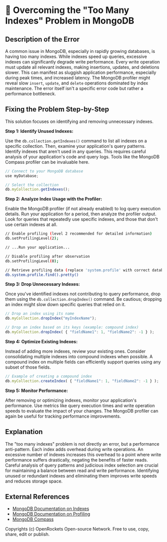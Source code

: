 # 🐞 Overcoming the "Too Many Indexes" Problem in MongoDB


## Description of the Error

A common issue in MongoDB, especially in rapidly growing databases, is having too many indexes. While indexes speed up queries, excessive indexes can significantly degrade write performance.  Every write operation must update all relevant indexes, making insertions, updates, and deletions slower.  This can manifest as sluggish application performance, especially during peak times, and increased latency.  The MongoDB profiler might reveal slow `insert`, `update`, and `delete` operations dominated by index maintenance.  The error itself isn't a specific error code but rather a performance bottleneck.

## Fixing the Problem Step-by-Step

This solution focuses on identifying and removing unnecessary indexes.

**Step 1: Identify Unused Indexes:**

Use the `db.collection.getIndexes()` command to list all indexes on a specific collection. Then, examine your application's query patterns.  Identify indexes that aren't used in any queries. This requires careful analysis of your application's code and query logs.  Tools like the MongoDB Compass profiler can be invaluable here.

```javascript
// Connect to your MongoDB database
use myDatabase;

// Select the collection
db.myCollection.getIndexes();
```

**Step 2: Analyze Index Usage with the Profiler:**

Enable the MongoDB profiler (if not already enabled) to log query execution details.  Run your application for a period, then analyze the profiler output.  Look for queries that repeatedly use specific indexes, and those that don't use certain indexes at all.

```bash
// Enable profiling (level 2 recommended for detailed information)
db.setProfilingLevel(2);

// ...Run your application...

// Disable profiling after observation
db.setProfilingLevel(0);

// Retrieve profiling data (replace 'system.profile' with correct database)
db.system.profile.find().pretty()
```

**Step 3: Drop Unnecessary Indexes:**

Once you've identified indexes not contributing to query performance, drop them using the `db.collection.dropIndex()` command.  Be cautious; dropping an index might slow down specific queries that relied on it.

```javascript
// Drop an index using its name
db.myCollection.dropIndex("myIndexName");

// Drop an index based on its keys (example: compound index)
db.myCollection.dropIndex( { "fieldName1": 1, "fieldName2": -1 } );
```

**Step 4: Optimize Existing Indexes:**

Instead of adding more indexes, review your existing ones.  Consider consolidating multiple indexes into compound indexes when possible.  A compound index on multiple fields can efficiently support queries using any subset of those fields.

```javascript
// Example of creating a compound index
db.myCollection.createIndex( { "fieldName1": 1, "fieldName2": -1 } );
```

**Step 5: Monitor Performance:**

After removing or optimizing indexes, monitor your application's performance.  Use metrics like query execution times and write operation speeds to evaluate the impact of your changes.  The MongoDB profiler can again be useful for tracking performance improvements.


## Explanation

The "too many indexes" problem is not directly an error, but a performance anti-pattern.  Each index adds overhead during write operations.  An excessive number of indexes increases this overhead to a point where write performance suffers drastically, negating the benefits of faster reads.  Careful analysis of query patterns and judicious index selection are crucial for maintaining a balance between read and write performance. Identifying unused or redundant indexes and eliminating them improves write speeds and reduces storage space.


## External References

* [MongoDB Documentation on Indexes](https://www.mongodb.com/docs/manual/indexes/)
* [MongoDB Documentation on Profiling](https://www.mongodb.com/docs/manual/core/profiling/)
* [MongoDB Compass](https://www.mongodb.com/products/compass)


Copyrights (c) OpenRockets Open-source Network. Free to use, copy, share, edit or publish.

